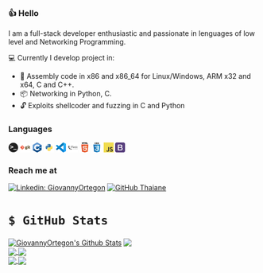 ###  :+1: Hello

I am a full-stack developer enthusiastic and passionate in lenguages of low level and Networking Programming.

 :computer: Currently I develop project in:

-  :rocket: Assembly code in x86 and x86_64 for Linux/Windows, ARM x32 and x64, C and C++.
-  :package: Networking in Python, C.
-  :unlock: Exploits shellcoder and fuzzing in C and Python

### Languages
<code><img height="20" src="https://raw.githubusercontent.com/github/explore/80688e429a7d4ef2fca1e82350fe8e3517d3494d/topics/terminal/terminal.png"></code>
<code><img height="20" src="https://raw.githubusercontent.com/github/explore/80688e429a7d4ef2fca1e82350fe8e3517d3494d/topics/git/git.png"></code>
<code><img height="20" src="https://raw.githubusercontent.com/github/explore/80688e429a7d4ef2fca1e82350fe8e3517d3494d/topics/cpp/cpp.png"></code>
<code><img height="20" src="https://raw.githubusercontent.com/github/explore/80688e429a7d4ef2fca1e82350fe8e3517d3494d/topics/python/python.png"></code>
<code><img height="20" src="https://raw.githubusercontent.com/github/explore/80688e429a7d4ef2fca1e82350fe8e3517d3494d/topics/visual-studio-code/visual-studio-code.png"></code>
<code><img height="20" src="https://raw.githubusercontent.com/github/explore/80688e429a7d4ef2fca1e82350fe8e3517d3494d/topics/flask/flask.png"></code>
<code><img height = "20" src = "https://raw.githubusercontent.com/github/explore/80688e429a7d4ef2fca1e82350fe8e3517d3494d/topics/html/html.png"></code>
<code><img height = "20" src = "https://raw.githubusercontent.com/github/explore/80688e429a7d4ef2fca1e82350fe8e3517d3494d/topics/css/css.png"></code>
<code><img height="20" src="https://raw.githubusercontent.com/github/explore/80688e429a7d4ef2fca1e82350fe8e3517d3494d/topics/javascript/javascript.png"></code>
<code><img height = "20" src = "https://raw.githubusercontent.com/github/explore/80688e429a7d4ef2fca1e82350fe8e3517d3494d/topics/bootstrap/bootstrap.png"></code>

### Reach me at
[![Linkedin: GiovannyOrtegon](https://img.shields.io/badge/-GiovannyOrtegon-blue?style=flat-square&logo=Linkedin&logoColor=white&link=https://www.linkedin.com/in/giovanny-o-3a6096143/)](https://www.linkedin.com/in/giovanny-o-3a6096143/)
[![GitHub Thaiane](https://img.shields.io/github/followers/giovannyortegon?label=follow&style=social)](https://github.com/giovannyortegon)


# `$ GitHub Stats`
<a href="https://github.com/giovannyortegon/Assembly">
  <img width=460 align="center" src="https://github-readme-stats.vercel.app/api?username=giovannyortegon&show_icons=true&line_height=25&count_private=true&theme=nord" alt="GiovannyOrtegon's Github Stats" /></a>
<a href="https://github.com/giovannyortegon/Assembly">
  <img width=190 align="center" src="https://github-readme-stats.vercel.app/api/top-langs/?username=giovannyortegon&hide=html,css&theme=nord" />
</a></br>
<a href="https://github.com/giovannyortegon/Assembly">
  <img width=335 align="center" src="https://github-readme-stats.vercel.app/api/pin/?username=giovannyortegon&theme=nord&repo=Assembly" />
</a><a href="https://github.com/giovannyortegon/shellcode-x86_x64">
  <img width=315 align="center" src="https://github-readme-stats.vercel.app/api/pin/?username=giovannyortegon&theme=nord&repo=Shellcode-x86_x64" />
</a></br>
<a href="https://github.com/giovannyortegon/PracticalBinaryAnalysis">
  <img  width=325 align="center" src="https://github-readme-stats.vercel.app/api/pin/?username=giovannyortegon&theme=nord&repo=PracticalBinaryAnalysis" />
</a>
<a href="https://github.com/giovannyortegon/PracticalC_programming">
  <img  width=325 align="center" src="https://github-readme-stats.vercel.app/api/pin/?username=giovannyortegon&theme=nord&repo=PracticalC_programming" />
</a>

